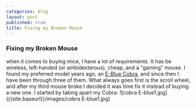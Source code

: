 ```yaml
---
categories: blog
layout: post
published: true
title: Fixing my Broken Mouse
---
```

### Fixing my Broken Mouse
when it comes to buying mice, I have a lot of requirements. It has be wireless, left-handed (or ambidexterous), cheap, and a "gaming" mouse. I found my preferred model years ago, an [E-Blue Cobra](https://www.amazon.com/Ergonomic-Gaming-Bigger-Scroll-EMS151BK/dp/B00DS6AJ86), and since then I have been through three of them. What always goes first is the scroll wheel, and after my third mouse broke I decided it was time fix it instead of buying a new one. I started by taking apart my Cobra: ![cobra E-blue1.jpg]({{site.baseurl}}/images/cobra E-blue1.jpg)

